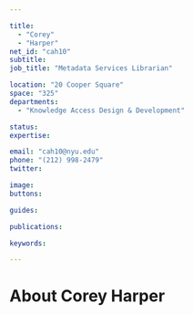 ```yaml
---

title:
  - "Corey"
  - "Harper"
net_id: "cah10"
subtitle: 
job_title: "Metadata Services Librarian"

location: "20 Cooper Square"
space: "325"
departments:
  - "Knowledge Access Design & Development"

status: 
expertise:

email: "cah10@nyu.edu"
phone: "(212) 998-2479"
twitter: 

image: 
buttons:

guides:

publications:

keywords:

---
```


# About Corey Harper


